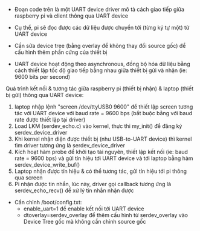 - Đoạn code trên là một UART device driver mô tả cách giao tiếp giữa raspberry pi và client thông qua UART device
- Cụ thể, pi sẽ đọc được các dữ liệu được chuyển tới (từng ký tự một) từ UART device
- Cần sửa device tree (bằng overlay để không thay đổi source gốc) để cấu hình thêm phần cứng của thiết bị

- UART device hoạt động theo asynchronous, đồng bộ hóa dữ liệu bằng cách thiết lập tốc độ giao tiếp bằng nhau giữa thiết bị gửi và nhận (ie: 9600 bits per second)

Quá trình kết nối & tương tác giữa raspberry pi (thiết bị nhận) & laptop (thiết bị gửi) thông qua UART device:
1. laptop nhập lệnh "screen /dev/ttyUSB0 9600" để thiết lập screen tương tác với UART device với baud rate = 9600 bps (bắt buộc bằng với baud rate được thiết lập tại driver) 
2. Load LKM (serdev_echo.c) vào kernel, thực thi my_init() để đăng ký serdev_device_driver 
3. Khi kernel nhận diện được thiết bị (như USB-to-UART device) thì kernel tìm driver tương ứng là serdev_device_driver
4. Kích hoạt hàm probe để khởi tạo tài nguyên, thiết lập kết nối (ie: baud rate = 9600 bps) và gửi tín hiệu tới UART device và tới laptop bằng hàm serdev_device_write_buf()
5. Laptop nhận được tín hiệu & có thể tương tác, gửi tín hiệu tới pi thông qua screen
6. Pi nhận được tin nhắn, lúc này, driver gọi callback tương ứng là serdev_echo_recv() để xử lý tin nhắn nhận được

- Cần chỉnh /boot/config.txt:
    + enable_uart=1 để enable kết nối tới UART device
    + dtoverlay=serdev_overlay để thêm cấu hình từ serdev_overlay vào Device Tree gốc mà không cần chỉnh source gốc